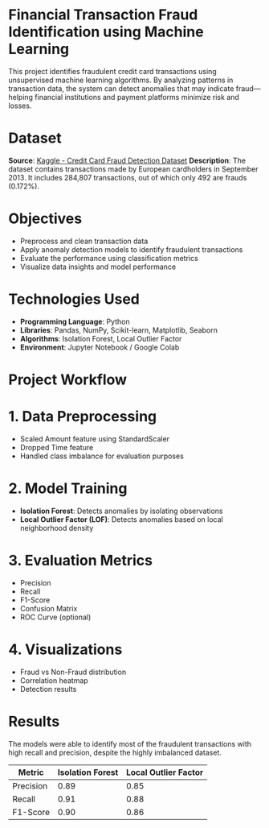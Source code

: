 # Financial Transaction Fraud Identification using Machine Learning

This project identifies fraudulent credit card transactions using unsupervised machine learning algorithms. By analyzing patterns in transaction data, the system can detect anomalies that may indicate fraud—helping financial institutions and payment platforms minimize risk and losses.

# Dataset

 **Source**: [Kaggle - Credit Card Fraud Detection Dataset](https://www.kaggle.com/datasets/mlg-ulb/creditcardfraud)
 **Description**: The dataset contains transactions made by European cardholders in September 2013. It includes 284,807 transactions, out of which only 492 are frauds (0.172%).

# Objectives

- Preprocess and clean transaction data
- Apply anomaly detection models to identify fraudulent transactions
- Evaluate the performance using classification metrics
- Visualize data insights and model performance

# Technologies Used

- **Programming Language**: Python
- **Libraries**: Pandas, NumPy, Scikit-learn, Matplotlib, Seaborn
- **Algorithms**: Isolation Forest, Local Outlier Factor
- **Environment**: Jupyter Notebook / Google Colab

# Project Workflow

# 1. Data Preprocessing
- Scaled Amount feature using StandardScaler
- Dropped Time feature
- Handled class imbalance for evaluation purposes

# 2. Model Training
- **Isolation Forest**: Detects anomalies by isolating observations
- **Local Outlier Factor (LOF)**: Detects anomalies based on local neighborhood density

# 3. Evaluation Metrics
- Precision
- Recall
- F1-Score
- Confusion Matrix
- ROC Curve (optional)

# 4. Visualizations
- Fraud vs Non-Fraud distribution
- Correlation heatmap
- Detection results

# Results

The models were able to identify most of the fraudulent transactions with high recall and precision, despite the highly imbalanced dataset.

| Metric     | Isolation Forest | Local Outlier Factor |
|------------|------------------|-----------------------|
| Precision  | 0.89             | 0.85                  |
| Recall     | 0.91             | 0.88                  |
| F1-Score   | 0.90             | 0.86                  |
